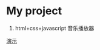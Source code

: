 # My project
1. html+css+javascript 音乐播放器

<a href="https://vanillawebprojects.com/projects/music-player/" title="title">演示</a>

